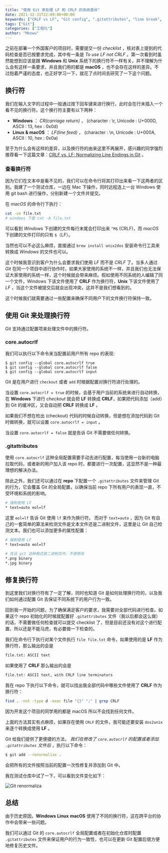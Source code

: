 ```yaml
---
title: "使用 Git 来处理 LF 和 CRLF 的系统差异"
date: 2021-12-31T22:09:06+08:00
keywords: ["CRLF vs LF", "Git config", ".gitattributes", "line break", "line endings"]
tags: ["Git"]
categories: ["工程化"]
author: "Meowu"
---
```



之前在部署一个外国客户的项目时，需要提交一份 *checklist* ，核对表上提到的代码检查是否已按要求完成，其中有一条是 *To use LF not CRLF* 。第一次看到时虽然能想到应该是跟 **Windows** 和 **Unix** 系统下的换行符不一样有关，并不理解为什么会有这样一条要求，并且我们用的都是 **macOS** ，也不会存在这样的差异。不过抱着严谨的态度，也正好学习一下，就花了点时间去研究了一下这个问题。


## 换行符
我们在输入文字的过程中一般通过按下回车键来进行换行，此时会在行末插入一个看不见的换行符。这个换行符主要有以下两种：

*  **Windows** ： *CR(carriage return)* ， (character : \r, Unicode : U+000D, ASCII : 13, hex : 0x0d)
*  **Linux  & macOS** ： *LF(line feed)* ， (character : \n, Unicode : U+000A, ASCII : 10, hex : 0x0a) 

至于为什么会有这样的差异，以及换行符的由来这里不再展开，感兴趣的同学强烈推荐看一下这篇文章：[CRLF vs. LF: Normalizing Line Endings in Git](https://www.aleksandrhovhannisyan.com/blog/crlf-vs-lf-normalizing-line-endings-in-git/#teletypewriters-and-the-birth-of-crlf) 。

### 查看换行符

因为它们在文本中是看不见的，我们可以在命令行将其打印出来看一下这两者的区别。我建了一个测试仓库，一边在 Mac 下操作，同时远程连上一台 Windows 使用 git bash 进行操作，分别新建一个文件并提交。

在 *macOS* 的命令行下执行：

```bash
cat -ve file.txt
# windows 下是 cat -A file.txt 
```

可以看到 *Windows* 下创建的文件每行末尾会打印出来 `^M$` (CRLF)，而 *macOS* 下创建的文件打印的只有 `$`（LF）。

当然也可以不必这么麻烦，直接通过 `brew install unix2dos` 安装命令行工具来转换成 *Windows* 的文件也可以。

这个时候我意识到客户为什么会要求我们使用 *LF* 而不是 *CRLF* 了。当多人通过 *Git* 在同一个项目中进行协作时，如果大家使用的系统不一样，并且我们也无法保证大家使用的系统一样，这个时候就会带来麻烦。假如使用不同系统的人编辑了同一个文件，Windows 下该文件使用了 **CRLF** 作为换行符，**Unix** 下该文件使用了 *LF* ，当这个文件被提交后就会出现冲突，这并不是我们想看到的。

这个时候我们就需要通过一些配置来确保不同用户下的文件换行符保持一致。


## 使用 Git 来处理换行符
Git 支持通过配置项来处理文件中的换行符。

### core.autocrlf

我们可以执行以下命令来当配置前用户所有 repo 的表现:

```
$ git config --global core.autocrlf true
$ git config --global core.autocrlf false
$ git config --global core.autocrlf input
```

Git 是在用户进行 `checkout` 或者 `add`  时根据配置对换行符进行处理的。

当设置 `core.autocrlf = true` 的时候，会基于用户当前的系统来进行自动转换，在 **Windows** 下进行 *checkout* 就会把 **LF** 转换成 **CRLF**，如果把代码添加（add）到 Git 的缓冲区，又会自动把 **CRLF** 转换成 **LF** 。

如果我们不想在检出 (checkout) 代码的时候自动转换，但是想在添加代码到 Git 时做转换，就可以设置 `core.autocrlf = input` 。
 
当设置 `core.autocrlf = false` 就是告诉 Git 不需要做任何转换。

### .gitattributes

使用 `core.autocrlf` 这种全局配置需要手动去进行配置，每当使用一台新的电脑拉取代码，或者新的用户加入该 repo 时，都要进行一次配置，这显然不是一种最理想的解决办法。

除此之外，我们还可以通过在 **repo** 下配置一个 `.gitattributes` 文件来管理 Git 的行为，它会覆盖 Git 的全局配置，以确保当前 repo 下所有用户的表现一直，不受环境和系统的影响。

```bash
# 强制使用 LF 
* text=auto eol=lf
```

这里 `eol=lf` 告诉 Git 使用 `lf`  来作为换行符。
而对于 `text=auto` ，因为 Git 有自己的一套简单的算法来检测文件是文本文件还是二进制文件，这里是让 Git 自己检测文本。我们也可以添加更多的属性配置：

```bash
# 强制使用 LF 
* text=auto eol=lf

# 告诉 git 这种格式是二进制文件，不用修改
*.png binary
*.jpg binary
```

## 修复换行符
到这里我们对换行符有了一定了解，同时也知道 Git 是如何处理换行符的，以及我们如何通过配置 Git 去保证不同系统下的用户行为一致。

回到我一开始的问题，为了确保满足客户的要求，我需要对全部代码进行检查。如果这个 repo 初始化的时候就配置好 `.gitattributes` 文件（我以后都会这么做）的话，不需要做任何检查就可以提交 checklist 了，但是目前还没有对这个进行配置，所以还是不能马虎，有必要做一下检查的。

我们在命令行下执行对某个文件执行 `file file.txt`  命令，如果使用的是 **LF** 作为换行符，那么输出的会是

```bash
file.txt: ASCII text
```

如果使用了 **CRLF** 那么输出的会是

```bash
file.txt: ASCII text, with CRLF line terminators
```

我在 repo 下执行以下命令，就可以找出我全部代码中哪些文件使用了 **CRLF** 作为换行符：

```bash
find . -not -type d -exec file "{}" ";" | grep CRLF
```

因为开发这个项目的同学用的都是 macOS 所以不会找到任何文件。

上面的方法其实有点麻烦，如果存在使用 `CRLF` 的文件，我可能还要安装 `dos2unix` 来逐个转换成使用 **LF** 。

Git 给我们提供了更便捷的方法， *我们在修改了 `core.autocrlf` 的配置或者添加 `.gitattributes`  文件后* ，执行以下命令：

```bash
$ git add --renormalize .
```

会把所有的文件按照当前的配置一次性修复并添加到 Git 中。

我在测试仓库中试了一下，可以看到文件变化如下：

![Git renormaliza](/images/git-renormalize.png)


## 总结
由于历史原因，**Windows** **Linux** **macOS** 使用了不同的换行符，这在跨平台的协作中会带来一些问题。

我们可以通过 Git 的 `core.autocrlf` 全局配置或者在初始化仓库时配置 `.gitattributes` 文件来保证用户的行为一致性，也可以在更新 Git 配置后很方便地修复历史文件。
